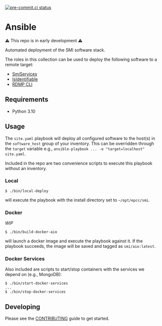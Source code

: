 [![pre-commit.ci status](https://results.pre-commit.ci/badge/github/SMI/ansible/main.svg)](https://results.pre-commit.ci/latest/github/SMI/ansible/main)

# Ansible

⚠ This repo is in early development ⚠

Automated deployment of the SMI software stack.

The roles in this collection can be used to deploy the following software to a remote target:

- [SmiServices](https://github.com/SMI/SmiServices)
- [IsIdentifiable](https://github.com/SMI/IsIdentifiable)
- [RDMP CLI](https://github.com/HicServices/RDMP)

## Requirements

- Python 3.10

## Usage

The `site.yaml` playbook will deploy all configured software to the host(s) in the `software_host` group of your inventory. This can be overridden through the `target` variable e.g., `ansible-playbook ... -e "target=localhost" site.yaml`.

Included in the repo are two convenience scripts to execute this playbook without an inventory.

### Local

```console
$ ./bin/local-deploy
```

will execute the playbook with the install directory set to `~/opt/epcc/smi`.

### Docker

_WIP_

```console
$ ./bin/build-docker-aio
```

will launch a docker image and execute the playbook against it. If the playbook
succeeds, the image will be saved and tagged as `smi/aio:latest`.

### Docker Services

Also included are scripts to start/stop containers with the services we depend
on (e.g., MongoDB):

```console
$ ./bin/start-docker-services
...
$ ./bin/stop-docker-services
```

## Developing

Please see the [CONTRIBUTING](CONTRIBUTING.md) guide to get started.
